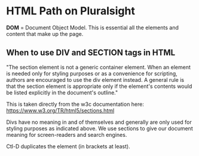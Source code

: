 # HTML Path on Pluralsight

**DOM** = Document Object Model.  This is essential all the elements and content that make up the page.

## When to use DIV and SECTION tags in HTML

"The section element is not a generic container element. When an element is needed only for styling purposes or as a convenience for scripting, authors are encouraged to use the div element instead. A general rule is that the section element is appropriate only if the element's contents would be listed explicitly in the document's outline."

This is taken directly from the w3c documentation here: https://www.w3.org/TR/html5/sections.html

Divs have no meaning in and of themselves and generally are only used for styling purposes as indicated above. We use sections to give our document meaning for screen-readers and search engines.

Ctl-D duplicates the element (in brackets at least).